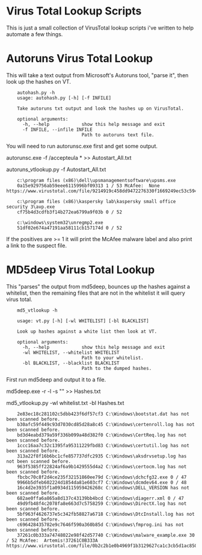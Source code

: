 Virus Total Lookup Scripts
===========================

This is just a small collection of VirusTotal lookup scripts i've written to help automate a few things.


Autoruns Virus Total Lookup
============================
This will take a text output from Microsoft's Autoruns tool, "parse it", then look up the hashes on VT.

		autohash.py -h
		usage: autohash.py [-h] [-f INFILE]

		Take autoruns txt output and look the hashes up on VirusTotal.

		optional arguments:
		  -h, --help            show this help message and exit
		  -f INFILE, --infile INFILE
		                        Path to autoruns text file.

You will need to run autorunsc.exe first and get some output.

autorunsc.exe -f /accepteula * >> Autostart_All.txt

autoruns_vtlookup.py -f Autostart_All.txt

		c:\program files (x86)\dell\upsmanagementsoftware\upsms.exe 
		0a15e929756ab59eee6115996bf09313 1 / 53 McAfee:  None https://www.virustotal.com/file/9214919c458dd9472276330f1669249ec53c594c3af735dbfd297c062ff6d85e/analysis/1401228199/ 
		
		c:\program files (x86)\kaspersky lab\kaspersky small office security 3\avp.exe 
		cf75b4d3cdfb3f14b272ea6799a9f03b 0 / 52 
		
		c:\windows\system32\unregmp2.exe 
		51df02e674a47191aa58111cb157174d 0 / 52 

If the positives are >= 1 it will print the McAfee malware label and also print a link to the suspect file.

MD5deep Virus Total Lookup
=============================
This "parses" the output from md5deep, bounces up the hashes against a whitelist, then the remaining files that are not in the whitelist it will query virus total.

		md5_vtlookup -h
		
		usage: vt.py [-h] [-wl WHITELIST] [-bl BLACKLIST]

		Look up hashes against a white list then look at VT.

		optional arguments:
		  -h, --help            show this help message and exit
		  -wl WHITELIST, --whitelist WHITELIST
		                        Path to your whitelist.
		  -bl BLACKLIST, --blacklist BLACKLIST
		                        Path to the dumped hashes.

First run md5deep and output it to a file.

md5deep.exe -r -l -s "<path>" >> Hashes.txt

md5_vtlookup.py -wl whitelist.txt -bl Hashes.txt

		2e83ec18c281102c5dbb423f6df57cf3 C:\Windows\bootstat.dat has not been scanned before.
		b30afc59f449c93d7030cd85d28a8c45 C:\Windows\certenroll.log has not been scanned before.
		bd3d4eabd379a59f336b099a48d382f0 C:\Windows\CertReq.log has not been scanned before.
		1ccc16aa7c32c1395fa95311229fbd83 C:\Windows\certutil.log has not been scanned before.
		313a22f8f16b6bc1cfe857737dfc2935 C:\Windows\aksdrvsetup.log has not been scanned before.
		963f5385ff22824af6a9b1429555d4a2 C:\Windows\certocm.log has not been scanned before.
		fbcbc70c8f2d4ce235f32151860ee79d C:\Windows\dchcfg32.exe 0 / 47
		9966b5dfeb602224d1854da81e603cf7 C:\Windows\dcmdev64.exe 0 / 48
		16c4d2e3935f1a0934d115959426268c C:\Windows\DELL_VERSION has not been scanned before.
		682ae0ffa6a865a8d137c43139bb4bcd C:\Windows\diagerr.xml 0 / 47
		49d9fb48f4c2078fa8e663d7c5758259 C:\Windows\DirectX.log has not been scanned before.
		5bf963f4626737e5c342fb58827a6718 C:\Windows\DtcInstall.log has not been scanned before.
		c696428435782e9c7646f590a360b85d C:\Windows\fmprog.ini has not been scanned before.
		37261c0b333a74748022e98f42d57740 C:\Windows\malware_example.exe 30 / 52 McAfee:  Artemis!37261C0B333A https://www.virustotal.com/file/0b2c2b1e0b4969f1b3129627ca1c3cb5d1ac8509eda7fccd39995dfa11a3f30f/analysis/1401458794/
